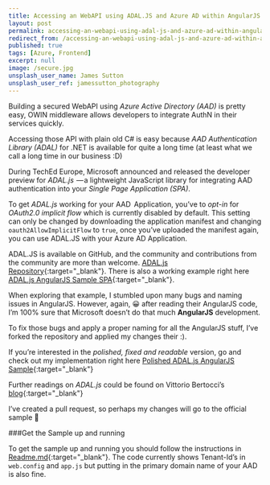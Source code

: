 ```yaml
---
title: Accessing an WebAPI using ADAL.JS and Azure AD within AngularJS
layout: post
permalink: accessing-an-webapi-using-adal-js-and-azure-ad-within-angularjs
redirect_from: /accessing-an-webapi-using-adal-js-and-azure-ad-within-angularjs-5ceae9165e75
published: true
tags: [Azure, Frontend]
excerpt: null
image: /secure.jpg
unsplash_user_name: James Sutton
unsplash_user_ref: jamessutton_photography
---
```


Building a secured WebAPI using *Azure Active Directory (AAD)* is pretty easy, OWIN middleware allows developers to integrate AuthN in their services quickly.

Accessing those API with plain old C# is easy because *AAD Authentication Library (ADAL)* for .NET is available for quite a long time (at least what we call a long time in our business :D)

During TechEd Europe, Microsoft announced and released the developer preview for *ADAL.js*  — a lightweight JavaScript library for integrating AAD authentication into your *Single Page Application (SPA)*.

To get *ADAL.js* working for your AAD   Application, you’ve to *opt-in* for *OAuth2.0 implicit flow* which is currently disabled by default. This setting can only be changed by downloading the application manifest and changing `oauth2AllowImplicitFlow` to `true`, once you’ve uploaded the manifest again, you can use ADAL.JS with your Azure AD Application.

ADAL.JS is available on GitHub, and the community and contributions from the community are more than welcome. [ADAL.js Repository](https://github.com/AzureAD/azure-activedirectory-library-for-js){:target="_blank"}. There is also a working example right here [ADAL.js AngularJS Sample SPA](https://github.com/AzureADSamples/SinglePageApp-DotNet){:target="_blank"}.

When exploring that example, I stumbled upon many bugs and naming issues in AngularJS. However, again, 😀 after reading their AngularJS code, I’m 100% sure that Microsoft doesn’t do that much **AngularJS** development.

To fix those bugs and apply a proper naming for all the AngularJS stuff, I’ve forked the repository and applied my changes their :).

If you’re interested in the *polished, fixed and readable* version, go and check out my implementation right here [Polished ADAL.js AngularJS Sample](https://github.com/ThorstenHans/SinglePageApp-DotNet){:target="_blank"}

Further readings on *ADAL.js* could be found on Vittorio Bertocci’s [blog](http://www.cloudidentity.com){:target="_blank"}

I’ve created a pull request, so perhaps my changes will go to the official sample 🙂

###Get the Sample up and running

To get the sample up and running you should follow the instructions in [Readme.md](https://github.com/ThorstenHans/SinglePageApp-DotNet/blob/master/README.md){:target="_blank"}. The code currently shows Tenant-Id’s in `web.config` and `app.js` but putting in the primary domain name of your AAD is also fine.
